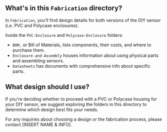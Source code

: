 ## What's in this `Fabrication` directory?
In `Fabrication`, you'll find design details for both versions of the DIY sensor (i.e. PVC and Polycase enclosures).

Inside the `PVC-Enclosure` and `Polycase-Enclosure` folders:
- `BOM,` or Bill of Materials, lists components, their costs, and where to purchase them.
- `Enclosure-and-Assembly` houses information about using physical parts and assembling sensors.
- `Datasheets` has documents with comprehensive info about specific parts.

## What design should I use?
If you're deciding whether to proceed with a PVC or Polycase housing for your DIY sensor, we suggest exploring the folders in this directory to determine which design best fits your needs.

For any inquiries about choosing a design or the fabrication process, please contact [INSERT NAME & INFO].
